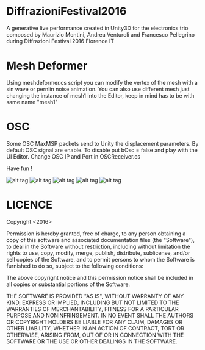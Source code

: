 # DiffrazioniFestival2016

A generative live performance created in Unity3D for the electronics trio composed by Maurizio Montini, Andrea Venturoli and Francesco Pellegrino during Diffrazioni Festival 2016 Florence IT

# Mesh Deformer

Using meshdeformer.cs script you can modify the vertex of the mesh with a sin wave or pernlin noise animation.
You can also use different mesh just changing the instance of mesh1 into the Editor, keep in mind has to be with same name "mesh1"

# OSC

Some OSC MaxMSP packets send to Unity the displacement parameters. 
By default OSC signal are enable. To disable put bOsc = false and play with the UI Editor.
Change OSC IP and Port in OSCReceiver.cs 

Have fun !

![alt tag](https://dl.dropboxusercontent.com/u/10907181/githubimages/1.jpg)
![alt tag](https://dl.dropboxusercontent.com/u/10907181/githubimages/2.jpg)
![alt tag](https://dl.dropboxusercontent.com/u/10907181/githubimages/3.jpg)
![alt tag](https://dl.dropboxusercontent.com/u/10907181/githubimages/4.jpg)
![alt tag](https://dl.dropboxusercontent.com/u/10907181/githubimages/5.jpg)

# LICENCE

Copyright <2016> <Roberto Fazio>

Permission is hereby granted, free of charge, to any person obtaining a copy of this software and associated documentation files (the "Software"), to deal in the Software without restriction, including without limitation the rights to use, copy, modify, merge, publish, distribute, sublicense, and/or sell copies of the Software, and to permit persons to whom the Software is furnished to do so, subject to the following conditions:

The above copyright notice and this permission notice shall be included in all copies or substantial portions of the Software.

THE SOFTWARE IS PROVIDED "AS IS", WITHOUT WARRANTY OF ANY KIND, EXPRESS OR IMPLIED, INCLUDING BUT NOT LIMITED TO THE WARRANTIES OF MERCHANTABILITY, FITNESS FOR A PARTICULAR PURPOSE AND NONINFRINGEMENT. IN NO EVENT SHALL THE AUTHORS OR COPYRIGHT HOLDERS BE LIABLE FOR ANY CLAIM, DAMAGES OR OTHER LIABILITY, WHETHER IN AN ACTION OF CONTRACT, TORT OR OTHERWISE, ARISING FROM, OUT OF OR IN CONNECTION WITH THE SOFTWARE OR THE USE OR OTHER DEALINGS IN THE SOFTWARE.
